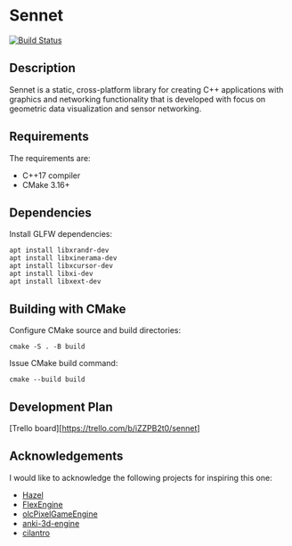 # Sennet 
[![Build Status](https://travis-ci.com/markvilar/Sennet.svg?branch=master)](https://travis-ci.com/markvilar/Sennet)

## Description
Sennet is a static, cross-platform library for creating C++ applications 
with graphics and networking functionality that is developed with focus on 
geometric data visualization and sensor networking.

## Requirements
The requirements are:
- C++17 compiler
- CMake 3.16+

## Dependencies

Install GLFW dependencies:
```
apt install libxrandr-dev
apt install libxinerama-dev
apt install libxcursor-dev
apt install libxi-dev
apt install libxext-dev
```

## Building with CMake

Configure CMake source and build directories:
```
cmake -S . -B build
```

Issue CMake build command:
```
cmake --build build
```

## Development Plan

[Trello board][https://trello.com/b/iZZPB2t0/sennet]

## Acknowledgements
I would like to acknowledge the following projects for inspiring this one:
- [Hazel](https://github.com/TheCherno/Hazel)
- [FlexEngine](https://github.com/ajweeks/FlexEngine)
- [olcPixelGameEngine](https://github.com/OneLoneCoder/olcPixelGameEngine)
- [anki-3d-engine](https://github.com/godlikepanos/anki-3d-engine)
- [cilantro](https://github.com/kzampog/cilantro)
